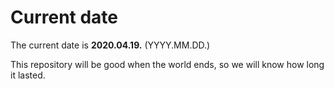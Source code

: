 # Current date

The current date is **2020.04.19.** (YYYY.MM.DD.)

This repository will be good when the world ends, so we will know how long it lasted.